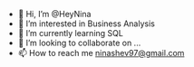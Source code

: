 - 👋 Hi, I’m @HeyNina
- 👀 I’m interested in Business Analysis
- 🌱 I’m currently learning SQL
- 💞️ I’m looking to collaborate on ...
- 📫 How to reach me ninashev97@gmail.com

<!---
HeyNina/HeyNina is a ✨ special ✨ repository because its `README.md` (this file) appears on your GitHub profile.
You can click the Preview link to take a look at your changes.
--->

